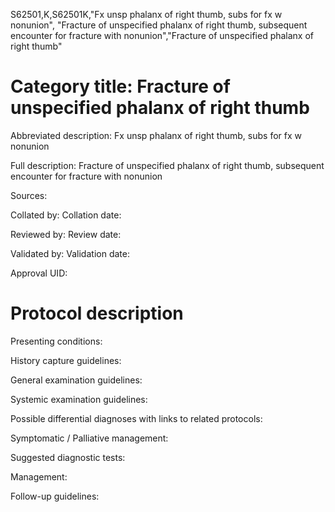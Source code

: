 S62501,K,S62501K,"Fx unsp phalanx of right thumb, subs for fx w nonunion", "Fracture of unspecified phalanx of right thumb, subsequent encounter for fracture with nonunion","Fracture of unspecified phalanx of right thumb"
# Category title: Fracture of unspecified phalanx of right thumb

Abbreviated description: Fx unsp phalanx of right thumb, subs for fx w nonunion

Full description: Fracture of unspecified phalanx of right thumb, subsequent encounter for fracture with nonunion

Sources:

Collated by:
Collation date:

Reviewed by:
Review date:

Validated by:
Validation date:

Approval UID:

# Protocol description

Presenting conditions:

History capture guidelines:

General examination guidelines:

Systemic examination guidelines:

Possible differential diagnoses with links to related protocols:

Symptomatic / Palliative management:

Suggested diagnostic tests:

Management:

Follow-up guidelines:
